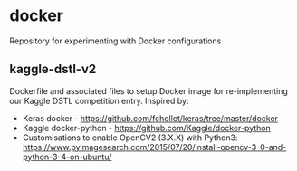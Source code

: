 # docker
Repository for experimenting with Docker configurations

## kaggle-dstl-v2
Dockerfile and associated files to setup Docker image for re-implementing our Kaggle DSTL competition entry. Inspired by:
* Keras docker - https://github.com/fchollet/keras/tree/master/docker
* Kaggle docker-python - https://github.com/Kaggle/docker-python
* Customisations to enable OpenCV2 (3.X.X) with Python3: https://www.pyimagesearch.com/2015/07/20/install-opencv-3-0-and-python-3-4-on-ubuntu/

